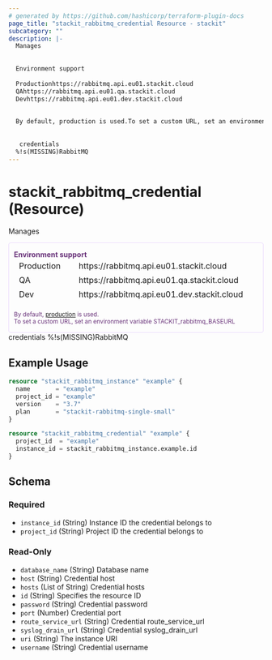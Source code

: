 ```yaml
---
# generated by https://github.com/hashicorp/terraform-plugin-docs
page_title: "stackit_rabbitmq_credential Resource - stackit"
subcategory: ""
description: |-
  Manages
  
  
  Environment support
  
  Productionhttps://rabbitmq.api.eu01.stackit.cloud
  QAhttps://rabbitmq.api.eu01.qa.stackit.cloud
  Devhttps://rabbitmq.api.eu01.dev.stackit.cloud
  
  
  By default, production is used.To set a custom URL, set an environment variable STACKITrabbitmqBASEURL
  
  
   credentials
  %!s(MISSING)RabbitMQ
---
```


# stackit_rabbitmq_credential (Resource)

Manages <div class="warning" style='color: #69337A; border: solid #E9D8FD 1px; border-radius: 4px; padding-left:0.7em;margin-top:5px;'>
<span>
<p style='margin-top:1em;'>
<b>Environment support</b>
<table style='border-collapse: separate; margin:0;'>
<tr><td style='width: 100px'>Production</td><td>https://rabbitmq.api.eu01.stackit.cloud<td></tr>
<tr><td>QA</td><td>https://rabbitmq.api.eu01.qa.stackit.cloud<td></tr>
<tr><td>Dev</td><td>https://rabbitmq.api.eu01.dev.stackit.cloud<td></tr>
</table>
<br />
<small>By default, <a href="https://registry.terraform.io/providers/SchwarzIT/stackit/latest/docs#environment">production</a> is used.<br />To set a custom URL, set an environment variable STACKIT_rabbitmq_BASEURL</small>
</p>
</span>
</div> credentials
%!s(MISSING)RabbitMQ

## Example Usage

```terraform
resource "stackit_rabbitmq_instance" "example" {
  name       = "example"
  project_id = "example"
  version    = "3.7"
  plan       = "stackit-rabbitmq-single-small"
}

resource "stackit_rabbitmq_credential" "example" {
  project_id  = "example"
  instance_id = stackit_rabbitmq_instance.example.id
}
```

<!-- schema generated by tfplugindocs -->
## Schema

### Required

- `instance_id` (String) Instance ID the credential belongs to
- `project_id` (String) Project ID the credential belongs to

### Read-Only

- `database_name` (String) Database name
- `host` (String) Credential host
- `hosts` (List of String) Credential hosts
- `id` (String) Specifies the resource ID
- `password` (String) Credential password
- `port` (Number) Credential port
- `route_service_url` (String) Credential route_service_url
- `syslog_drain_url` (String) Credential syslog_drain_url
- `uri` (String) The instance URI
- `username` (String) Credential username


